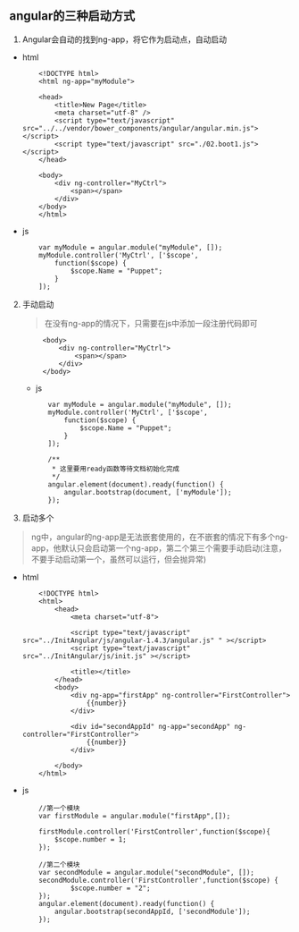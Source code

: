 ## angular的三种启动方式

1. Angular会自动的找到ng-app，将它作为启动点，自动启动

  * html

			<!DOCTYPE html>
			<html ng-app="myModule">
			
			<head>
			    <title>New Page</title>
			    <meta charset="utf-8" />
			    <script type="text/javascript" src="../../vendor/bower_components/angular/angular.min.js"></script>
			    <script type="text/javascript" src="./02.boot1.js"></script>
			</head>
			
			<body>
			    <div ng-controller="MyCtrl">
			        <span></span>
			    </div>
			</body>
			</html>

  * js

			var myModule = angular.module("myModule", []);
			myModule.controller('MyCtrl', ['$scope',
			    function($scope) {
			        $scope.Name = "Puppet";
			    }
			]);

2. 手动启动  

    > 在没有ng-app的情况下，只需要在js中添加一段注册代码即可

			<body>
			    <div ng-controller="MyCtrl">
			        <span></span>
			    </div>
			</body>

   * js

			var myModule = angular.module("myModule", []);
			myModule.controller('MyCtrl', ['$scope',
			    function($scope) {
			        $scope.Name = "Puppet";
			    }
			]);
			
			/**
			 * 这里要用ready函数等待文档初始化完成
			 */
			angular.element(document).ready(function() {
			    angular.bootstrap(document, ['myModule']);
			});

3. 启动多个  
> ng中，angular的ng-app是无法嵌套使用的，在不嵌套的情况下有多个ng-app，他默认只会启动第一个ng-app，第二个第三个需要手动启动(注意，不要手动启动第一个，虽然可以运行，但会抛异常)

  * html

			<!DOCTYPE html>
			<html>
				<head>
					<meta charset="utf-8">
					
					<script type="text/javascript" src="../InitAngular/js/angular-1.4.3/angular.js" " ></script>
					<script type="text/javascript" src="../InitAngular/js/init.js" ></script>
					
					<title></title>
				</head>
				<body>
					<div ng-app="firstApp" ng-controller="FirstController">
						{{number}}
					</div>
					
					<div id="secondAppId" ng-app="secondApp" ng-controller="FirstController">
						{{number}}
					</div>
					
				</body>
			</html>

  * js
  
			//第一个模块
			var firstModule = angular.module("firstApp",[]);
			
			firstModule.controller('FirstController',function($scope){
				$scope.number = 1;
			});
			
			//第二个模块
			var secondModule = angular.module("secondModule", []);
			secondModule.controller('FirstController',function($scope) {
			        $scope.number = "2";
			});
			angular.element(document).ready(function() {
			    angular.bootstrap(secondAppId, ['secondModule']);
			});